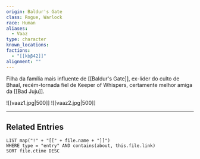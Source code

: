 ```yaml
---
origin: Baldur's Gate
class: Rogue, Warlock
race: Human
aliases:
  - Vaaz
type: character
known_locations: 
factions:
  - "[[kbβ42]]"
alignment: ""
---
```

Filha da família mais influente de [[Baldur's Gate]], ex-líder do culto de Bhaal, recém-tornada fiel de Keeper of Whispers, certamente melhor amiga da [[Bad Juju]].

![[vaaz1.jpg|500]]
![[vaaz2.jpg|500]]



---

## Related Entries
```dataview
LIST map("!" + "[[" + file.name + "]]")
WHERE type = "entry" AND contains(about, this.file.link)
SORT file.ctime DESC

